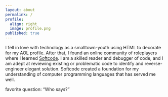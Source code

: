 ```yaml
---
layout: about
permalink: /
profile:
  align: right
  image: profile.png
published: true
---
```


I fell in love with technology as a smalltown-youth using HTML to decorate for my AOL profile. After that, I found an online community of roleplayers where I learned [Softcode](https://wiki.tinymux.org/index.php/Softcode). I am a skilled reader and debugger of code, and I am adept at reviewing existing or problematic code to identify and reverse-engineer elegant solution. Softcode created a foundation for my understanding of computer programming languages that has served me well.


favorite question: “Who says?”
